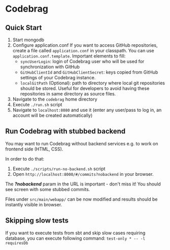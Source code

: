 # Codebrag

Quick Start
---
1. Start mongodb
2. Configure application.conf
If you want to access GitHub repositories, create a file called `application.conf` in your classpath. You can use `application.conf.template`.
Important elements to fill:
    * `syncUserLogin`: login of Codebrag user who will be used for synchronization with GitHub
    * `GitHubClientId` and `GitHubClientSecret`: keys copied from GitHub settings of your Codebrag instance.
    * `localGitPath` (Optional): path to directory where local git repositories should be stored. Useful for developers to avoid having these repositories in same directory as source files.
3. Navigate to the `codebrag` home directory
4. Execute `./run.sh` script
5. Navigate to `localhost:8080` and use it (enter any user/pass to log in, an account will be created automatically)

Run Codebrag with stubbed backend
---

You may want to run Codebrag without backend services e.g. to work on frontend side (HTML, CSS).

In order to do that:
1. Execute `./scripts/run-no-backend.sh` script
2. Open `http://localhost:8000/#/commits?nobackend` in your browser.

The ***?nobackend*** param in the URL is important - don't miss it! You should see screen with some stubbed commits.

Files under `src/main/webapp/` can be now modified and results should be instantly visible in browser.

Skipping slow tests
---
If you want to execute tests from sbt and skip slow cases requiring database, you can execute following command:
`test-only * -- -l requiresDb`
